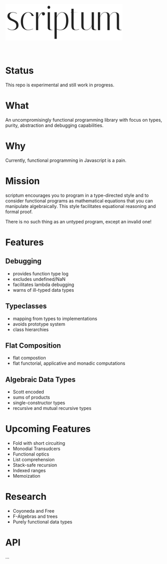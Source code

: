 <img src="./logo.png" width="366" height="114" alt="scriptum"><br><br><br>

# Status

This repo is experimental and still work in progress.

# What

An uncompromisingly functional programming library with focus on types, purity, abstraction and debugging capabilities.

# Why

Currently, functional programming in Javascript is a pain.

# Mission

scriptum encourages you to program in a type-directed style and to consider functional programs as mathematical equations that you can manipulate algebraically. This style facilitates equational reasoning and formal proof.

There is no such thing as an untyped program, except an invalid one!

# Features

## Debugging

* provides function type log
* excludes undefined/NaN
* facilitates lambda debugging
* warns of ill-typed data types

## Typeclasses

* mapping from types to implementations
* avoids prototype system
* class hierarchies

## Flat Composition

* flat compostion
* flat functorial, applicative and monadic computations

## Algebraic Data Types

* Scott encoded
* sums of products
* single-constructor types
* recursive and mutual recursive types

# Upcoming Features

* Fold with short circuiting
* Monodial Transudcers
* Functional optics
* List comprehension
* Stack-safe recursion
* Indexed ranges
* Memoization

# Research

* Coyoneda and Free
* F-Algebras and trees
* Purely functional data types

# API

...